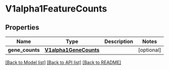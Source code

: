 # V1alpha1FeatureCounts

## Properties
Name | Type | Description | Notes
------------ | ------------- | ------------- | -------------
**gene_counts** | [**V1alpha1GeneCounts**](V1alpha1GeneCounts.md) |  | [optional] 

[[Back to Model list]](../README.md#documentation-for-models) [[Back to API list]](../README.md#documentation-for-api-endpoints) [[Back to README]](../README.md)



